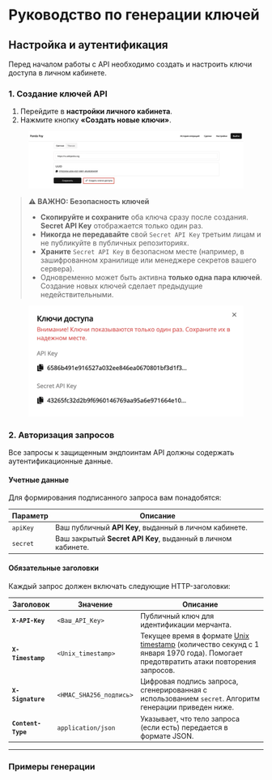 # Руководство по генерации ключей

## Настройка и аутентификация

Перед началом работы с API необходимо создать и настроить ключи доступа в личном кабинете.

### 1. Создание ключей API

1. Перейдите в **настройки личного кабинета**.
2. Нажмите кнопку **«Создать новые ключи»**.

<figure><img src=".gitbook/assets/изображение.png" alt=""><figcaption></figcaption></figure>

> **⚠️ ВАЖНО: Безопасность ключей**
>
> * **Скопируйте и сохраните** оба ключа сразу после создания. **Secret API Key** отображается только один раз.
> * **Никогда не передавайте** свой `Secret API Key` третьим лицам и не публикуйте в публичных репозиториях.
> * **Храните** `Secret API Key` в безопасном месте (например, в зашифрованном хранилище или менеджере секретов вашего сервера).
> * Одновременно может быть активна **только одна пара ключей**. Создание новых ключей сделает предыдущие недействительными.

<figure><img src=".gitbook/assets/изображение (1).png" alt=""><figcaption></figcaption></figure>

### 2. Авторизация запросов

Все запросы к защищенным эндпоинтам API должны содержать аутентификационные данные.

#### Учетные данные

Для формирования подписанного запроса вам понадобятся:

| Параметр | Описание                                                     |
| -------- | ------------------------------------------------------------ |
| `apiKey` | Ваш публичный **API Key**, выданный в личном кабинете.       |
| `secret` | Ваш закрытый **Secret API Key**, выданный в личном кабинете. |

#### Обязательные заголовки

Каждый запрос должен включать следующие HTTP-заголовки:

| Заголовок          | Значение                | Описание                                                                                                                                                             |
| ------------------ | ----------------------- | -------------------------------------------------------------------------------------------------------------------------------------------------------------------- |
| **`X-API-Key`**    | `<Ваш_API_Key>`         | Публичный ключ для идентификации мерчанта.                                                                                                                           |
| **`X-Timestamp`**  | `<Unix_timestamp>`      | Текущее время в формате [Unix timestamp](https://www.unixtimestamp.com/) (количество секунд с 1 января 1970 года). Помогает предотвратить атаки повторения запросов. |
| **`X-Signature`**  | `<HMAC_SHA256_подпись>` | Цифровая подпись запроса, сгенерированная с использованием `secret`. Алгоритм генерации приведен ниже.                                                               |
| **`Content-Type`** | `application/json`      | Указывает, что тело запроса (если есть) передается в формате JSON.                                                                                                   |

***

### Примеры генерации

